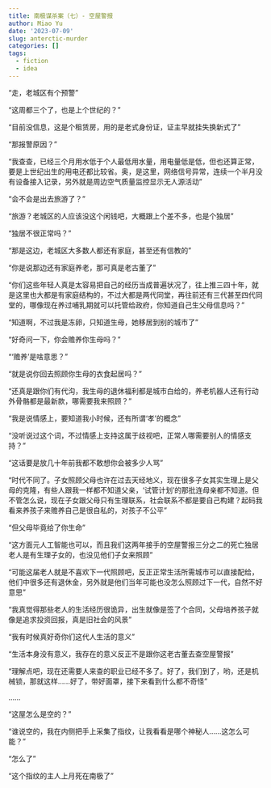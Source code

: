 ```yaml
---
title: 南极谋杀案（七）- 空屋警报
author: Miao Yu
date: '2023-07-09'
slug: anterctic-murder
categories: []
tags:
  - fiction
  - idea
---
```


“走，老城区有个预警”

“这周都三个了，也是上个世纪的？”

“目前没信息，这是个租赁房，用的是老式身份证，证主早就挂失换新式了”

“那报警原因？”

“我查查，已经三个月用水低于个人最低用水量，用电量低是低，但也还算正常，要是上世纪出生的用电还都比较省。奥，是这里，网络信号异常，连续一个半月没有设备接入记录，另外就是周边空气质量监控显示无人源活动”

“会不会是出去旅游了？”

“旅游？老城区的人应该没这个闲钱吧，大概跟上个差不多，也是个独居”

“独居不很正常吗？”

“那是这边，老城区大多数人都还有家庭，甚至还有信教的”

“你是说那边还有家庭养老，那可真是老古董了”

“你们这些年轻人真是太容易把自己的经历当成普遍状况了，往上推三四十年，就是这里也大都是有家庭结构的，不过大都是两代同堂，再往前还有三代甚至四代同堂的，哪像现在养过哺乳期就可以托管给政府，你知道自己生父母信息吗？”

“知道啊，不过我是冻卵，只知道生母，她移居到别的城市了”

“好奇问一下，你会赡养你生母吗？”

“‘赡养’是啥意思？”

“就是说你回去照顾你生母的衣食起居吗？”

“还真是跟你们有代沟，我生母的退休福利都是城市白给的，养老机器人还有行动外骨骼都是最新款，哪需要我来照顾？”

“我是说情感上，要知道我小时候，还有所谓‘孝’的概念”

“没听说过这个词，不过情感上支持这属于歧视吧，正常人哪需要别人的情感支持？”

“这话要是放几十年前我都不敢想你会被多少人骂”

“时代不同了。子女照顾父母也许在过去天经地义，现在很多子女其实生理上是父母的克隆，有些人跟我一样都不知道父亲，‘试管计划’的那批连母亲都不知道。但不管怎么说，现在子女跟父母只有生理联系，社会联系不都是要自己构建？起码我看来养孩子来赡养自己是很自私的，对孩子不公平”

“但父母毕竟给了你生命”

“这方面元人工智能也可以，而且我们这两年接手的空屋警报三分之二的死亡独居老人是有生理子女的，也没见他们子女来照顾”

“可能这届老人就是不喜欢下一代照顾吧，反正正常生活所需城市可以直接配给，他们中很多还有退休金，另外就是他们当年可能也没怎么照顾过下一代，自然不好意思”

“我真觉得那些老人的生活经历很诡异，出生就像是签了个合同，父母培养孩子就像是追求投资回报，真是旧社会的风景”

“我有时候真好奇你们这代人生活的意义”

“生活本身没有意义，我存在的意义反正不是跟你这老古董去查空屋警报”

“理解点吧，现在还需要人来查的职业已经不多了。好了，我们到了，哟，还是机械锁，那就这样……好了，带好面罩，接下来看到什么都不奇怪”

……

“这屋怎么是空的？”

“谁说空的，我在内侧把手上采集了指纹，让我看看是哪个神秘人……这怎么可能？”

“怎么了”

“这个指纹的主人上月死在南极了”
